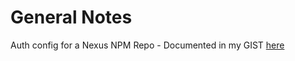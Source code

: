 # General Notes

Auth config for a Nexus NPM Repo - Documented in my GIST [here](https://gist.github.com/Kiran01bm/42c60f686df838232bedfef6d22ec899)
